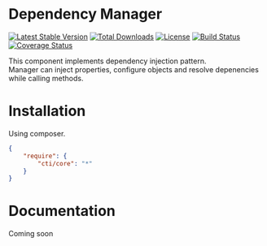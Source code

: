 # Dependency Manager

[![Latest Stable Version](https://poser.pugx.org/cti/core/v/stable.png)](https://packagist.org/packages/cti/core)
[![Total Downloads](https://poser.pugx.org/cti/core/downloads.png)](https://packagist.org/packages/cti/core)
[![License](https://poser.pugx.org/cti/core/license.png)](https://packagist.org/packages/cti/core)
[![Build Status](https://travis-ci.org/cti/core.svg)](https://travis-ci.org/cti/core)
[![Coverage Status](https://coveralls.io/repos/cti/core/badge.png)](https://coveralls.io/r/cti/core)

This component implements dependency injection pattern.   
Manager can inject properties, configure objects and resolve depenencies while calling methods.  

# Installation
Using composer.
```json
{
    "require": {
        "cti/core": "*"    
    }
}
```

# Documentation
Coming soon